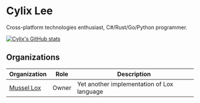 # Cylix Lee
Cross-platform technologies enthusiast, C#/Rust/Go/Python programmer.


[![Cylix's GitHub stats](https://github-readme-stats.vercel.app/api?username=cylixlee)](https://github.com/anuraghazra/github-readme-stats)

## Organizations
|                 Organization                |  Role |                 Description                |
|---------------------------------------------|-------|--------------------------------------------|
| [Mussel Lox](https://github.com/mussel-lox) | Owner | Yet another implementation of Lox language |
